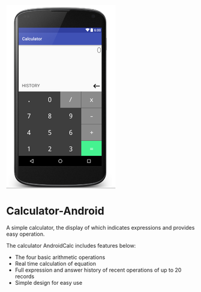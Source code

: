 ![alt text](https://github.com/AndroDevcd/Calculator-Android/blob/master/images/Calculator.PNG "Logo Title Text 1")

# Calculator-Android
A simple calculator, the display of which indicates expressions and provides easy operation.

The calculator AndroidCalc includes features below:
- The four basic arithmetic operations
- Real time calculation of equation
- Full expression and answer history of recent operations of up to 20 records
- Simple design for easy use

